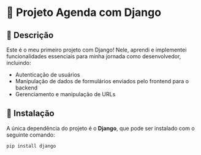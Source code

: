 # 📅 Projeto Agenda com Django

## 📖 Descrição
Este é o meu primeiro projeto com Django! Nele, aprendi e implementei funcionalidades essenciais para minha jornada como desenvolvedor, incluindo:
- Autenticação de usuários
- Manipulação de dados de formulários enviados pelo frontend para o backend
- Gerenciamento e manipulação de URLs

## 🚀 Instalação
A única dependência do projeto é o **Django**, que pode ser instalado com o seguinte comando:

```bash
pip install django